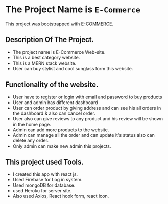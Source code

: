# The Project Name is `E-Commerce`

This project was bootstrapped with [E-COMMERCE](https://e-commerce-78666.web.app/).

## Description Of The Project.

- The project name is E-Commerce Web-site.
- This is a best category website.
- This is a MERN stack website.
- User can buy stylist and cool sunglass form this website.

## Functionality of the website.

- User have to register or login with email and password to buy products
- User and admin has different dashboard
- User can order product by giving address and can see his all orders in the dashboard & also can cancel order.
- User also can give reviews to any product and his review will be shown in the home page.
- Admin can add more products to the website.
- Admin can manage all the order and can update it's status also can delete any order.
- Only admin can make new admin this projects.

## This project used Tools.

- I created this app with react js.
- Used Firebase for Log in system.
- Used mongoDB for database.
- used Heroku for server site.
- Also used Axios, React hook form, react icon.
